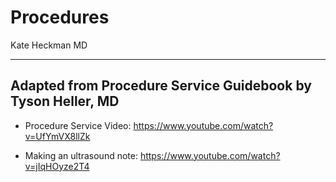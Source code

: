 # Procedures

Kate Heckman MD

---

## Adapted from Procedure Service Guidebook by Tyson Heller, MD

- Procedure Service Video: <https://www.youtube.com/watch?v=UfYmVX8llZk>

- Making an ultrasound note: <https://www.youtube.com/watch?v=jIqHOyze2T4>
